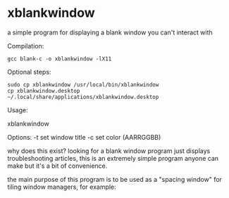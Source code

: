 # xblankwindow
a simple program for displaying a blank window you can't interact with

Compilation:
```
gcc blank-c -o xblankwindow -lX11
```

Optional steps:
```
sudo cp xblankwindow /usr/local/bin/xblankwindow
cp xblankwindow.desktop ~/.local/share/applications/xblankwindow.desktop
```

Usage:

xblankwindow

Options:
-t set window title 
-c set color (AARRGGBB)


why does this exist?
looking for a blank window program just displays troubleshooting articles, this is an extremely simple program anyone can make but it's a bit of convenience.

the main purpose of this program is to be used as a "spacing window" for tiling window managers, for example:
